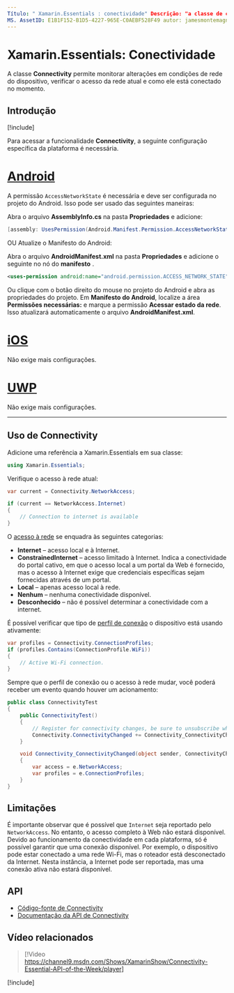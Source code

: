 ```yaml
---
Título: " Xamarin.Essentials : conectividade" Descrição: "a classe de conectividade no Xamarin.Essentials permite que você monitore as alterações nas condições de rede do dispositivo, verifique o acesso à rede atual e como ela está conectada no momento."
MS. AssetID: E1B1F152-B1D5-4227-965E-C0AEBF528F49 autor: jamesmontemagno MS. Author: Jamont MS. Data: 01/08/2019 MS. Custom: vídeo no-loc: [ Xamarin.Forms , Xamarin.Essentials ]
---
```


# <a name="xamarinessentials-connectivity"></a>Xamarin.Essentials: Conectividade

A classe **Connectivity** permite monitorar alterações em condições de rede do dispositivo, verificar o acesso da rede atual e como ele está conectado no momento.

## <a name="get-started"></a>Introdução

[!include[](~/essentials/includes/get-started.md)]

Para acessar a funcionalidade **Connectivity**, a seguinte configuração específica da plataforma é necessária.

# <a name="android"></a>[Android](#tab/android)

A permissão `AccessNetworkState` é necessária e deve ser configurada no projeto do Android. Isso pode ser usado das seguintes maneiras:

Abra o arquivo **AssemblyInfo.cs** na pasta **Propriedades** e adicione:

```csharp
[assembly: UsesPermission(Android.Manifest.Permission.AccessNetworkState)]
```

OU Atualize o Manifesto do Android:

Abra o arquivo **AndroidManifest.xml** na pasta **Propriedades** e adicione o seguinte no nó do **manifesto** .

```xml
<uses-permission android:name="android.permission.ACCESS_NETWORK_STATE" />
```

Ou clique com o botão direito do mouse no projeto do Android e abra as propriedades do projeto. Em **Manifesto do Android**, localize a área **Permissões necessárias:** e marque a permissão **Acessar estado da rede**. Isso atualizará automaticamente o arquivo **AndroidManifest.xml**.

# <a name="ios"></a>[iOS](#tab/ios)

Não exige mais configurações.

# <a name="uwp"></a>[UWP](#tab/uwp)

Não exige mais configurações.

-----

## <a name="using-connectivity"></a>Uso de Connectivity

Adicione uma referência a Xamarin.Essentials em sua classe:

```csharp
using Xamarin.Essentials;
```

Verifique o acesso à rede atual:

```csharp
var current = Connectivity.NetworkAccess;

if (current == NetworkAccess.Internet)
{
    // Connection to internet is available
}
```

O [acesso à rede](xref:Xamarin.Essentials.NetworkAccess) se enquadra às seguintes categorias:

* **Internet** – acesso local e à Internet.
* **ConstrainedInternet** – acesso limitado à Internet. Indica a conectividade do portal cativo, em que o acesso local a um portal da Web é fornecido, mas o acesso à Internet exige que credenciais específicas sejam fornecidas através de um portal.
* **Local** – apenas acesso local à rede.
* **Nenhum** – nenhuma conectividade disponível.
* **Desconhecido** – não é possível determinar a conectividade com a internet.

É possível verificar que tipo de [perfil de conexão](xref:Xamarin.Essentials.ConnectionProfile) o dispositivo está usando ativamente:

```csharp
var profiles = Connectivity.ConnectionProfiles;
if (profiles.Contains(ConnectionProfile.WiFi))
{
    // Active Wi-Fi connection.
}
```

Sempre que o perfil de conexão ou o acesso à rede mudar, você poderá receber um evento quando houver um acionamento:

```csharp
public class ConnectivityTest
{
    public ConnectivityTest()
    {
        // Register for connectivity changes, be sure to unsubscribe when finished
        Connectivity.ConnectivityChanged += Connectivity_ConnectivityChanged;
    }

    void Connectivity_ConnectivityChanged(object sender, ConnectivityChangedEventArgs e)
    {
        var access = e.NetworkAccess;
        var profiles = e.ConnectionProfiles;
    }
}
```

## <a name="limitations"></a>Limitações

É importante observar que é possível que `Internet` seja reportado pelo `NetworkAccess`. No entanto, o acesso completo à Web não estará disponível. Devido ao funcionamento da conectividade em cada plataforma, só é possível garantir que uma conexão disponível. Por exemplo, o dispositivo pode estar conectado a uma rede Wi-Fi, mas o roteador está desconectado da Internet. Nesta instância, a Internet pode ser reportada, mas uma conexão ativa não estará disponível.

## <a name="api"></a>API

* [Código-fonte de Connectivity](https://github.com/xamarin/Essentials/tree/master/Xamarin.Essentials/Connectivity)
* [Documentação da API de Connectivity](xref:Xamarin.Essentials.Connectivity)

## <a name="related-video"></a>Vídeo relacionados

> [!Video https://channel9.msdn.com/Shows/XamarinShow/Connectivity-Essential-API-of-the-Week/player]

[!include[](~/essentials/includes/xamarin-show-essentials.md)]
